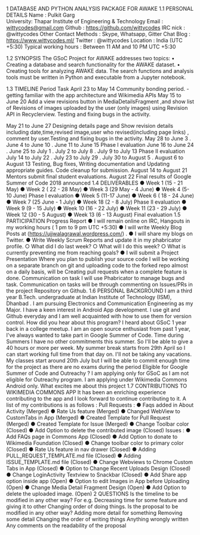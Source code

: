 
1	DATABASE AND PYTHON ANALYSIS PACKAGE FOR AWAKE
1.1	PERSONAL DETAILS
Name : Pulkit Garg	
University: Thapar Institute of Engineering & Technology
Email : wittycodes@gmail.com
Github : https://github.com/wittycodes
IRC nick : @wittycodes
Other Contact Methods : Skype, Whatsapp, Gitter Chat
Blog : https://www.wittycodes.ml/
Twitter : @wittycodes
Location : India (UTC +5:30)
Typical working hours : Between 11 AM and 10 PM UTC +5:30

1.2	SYNOPSIS
The GSoC Project for AWAKE addresses two topics:
• Creating a database and search functionality for the AWAKE dataset.
• Creating tools for analyzing AWAKE data.
The search functions and analysis tools must be written in Python and executable from a
Jupyter notebook.

1.3	TIMELINE
Period	Task
April 23 to May 14	Community bonding period. - getting familiar with the app architecture and Wikimedia APIs
May 15 to June 20	Add a view revisions button in MediaDetailsFragment ,and show list of Revisions of images uploaded by the user (only images) using Revision API in Recyclerview. Testing and fixing bugs in the activity.

May 21 to June 27	Designing details page and Show revision details including date,time,revised image,user who revised(including page links) , comment by user.Testing and fixing bugs in the activity.
May 28 to June 3	.
June 4 to June 10	.
June 11 to June 15	Phase I evaluation
June 16 to June 24	.
June 25 to July 1	.
July 2 to July 8	.
July 9 to July 13	Phase II evaluation
July 14 to July 22	.
July 23 to July 29	.
July 30 to August 5	.
August 6 to August 13	Testing, Bug fixes, Writing documentation and Updating appropriate guides. Code cleanup for submission.
August 14 to August 21	Mentors submit final student evaluations.
August 22	Final results of Google Summer of Code 2018 announced
1.4	DELIVERABLES
●	Week 1 (15 - 21 May)
●	Week 2 ( 22 - 28 May)
●	Week 3 (29 May - 4 June)
●	Week 4 (5-10 June)
Phase I evaluation
●	Week 5 (11-17 June)
●	Week 6 ( 18 - 24 June)
●	Week 7 (25 June - 1 July)
●	Week 18 (2 - 8 July)
Phase II evaluation
●	Week 9 (9 - 15 July)
●	Week 10 (16 - 22 July)
●	Week 11 (23 - 29 July)
●	Week 12 (30 - 5 August)
●	Week 13 (6 - 13 August)
Final evaluation
1.5	PARTICIPATION
Progress Report
●	I will remain online on IRC, Hangouts in my working hours ( 1 pm to 9 pm UTC +5:30)
●	I will write Weekly Blog Posts at (https://ujjwalagrawal.wordpress.com/) .
●	I will share my blogs on Twitter.
●	Write Weekly Scrum Reports and update it in my phabricator profile.
○	What did I do last week?
○	What will I do this week?
○	What is currently preventing me from reaching goals?
●	I will submit a Project Presentation
Where you plan to publish your source code
I will be working on a separate branch on git and uploading code to the forked repo almost on a daily basis, will be Creating pull requests when a complete feature is done.
Communication on task
I will use Phabricator to manage bugs and task.
Communication on tasks will be through commenting on Issues/PRs in the project Repository on Github.
1.6	PERSONAL BACKGROUND
I am a third year B.Tech. undergraduate at Indian Institute of Technology (ISM), Dhanbad . I am pursuing Electronics and Communication Engineering as my Major. I have a keen interest in Android App development. I use git and Github everyday and I am well acquainted with how to use them for version control.
How did you hear about this program?
I heard about GSoC 1 year back in a college meetup. I am an open source enthusiast from past 1 year, I've always wanted to take part in Google Summer of Code.
Time during Summers
I have no other commitments this summer. So I'll be able to give a 40 hours or more per week. My summer break starts from 29th April so I can start working full time from that day on. I'll not be taking any vacations. My classes start around 20th July but I will be able to commit enough time for the project as there are no exams during the period
Eligible for Google Summer of Code and Outreachy ?
I am applying only for GSoC as I am not eligible for Outreachy program. I am applying under Wikimedia Commons Android only.
What excites me about this project
1.7	CONTRIBUTIONS TO WIKIMEDIA COMMONS APP
It has been an enriching experience contributing to the app and I look forward to continue contributing to it. A list of my contributions is as follows :
Pull Requests :
●	Faqs added in About Activity (Merged)
●	Rate Us feature (Merged)
●	Changed WebView to CustomTabs in App (Merged)
●	Created Template for Pull Request (Merged)
●	Created Template for Issue (Merged)
●	Change Toolbar color (Closed)
●	Add Option to delete the contributed image (Closed)
Issues :
●	Add FAQs page in Commons App (Closed)
●	Add Option to donate to Wikimedia Foundation (Closed)
●	Change toolbar color to primary color (Closed)
●	Rate Us feature in nav drawer (Closed)
●	Adding PULL_REQUEST_TEMPLATE.md file (Closed)
●	Adding ISSUE_TEMPLATE.md file (Closed)
●	Change Webviews to Chrome Custom Tabs in App (Closed)
●	Option to Change Recent Uploads Design (Closed)
●	Change LoginActivity Textview to Snackbar (Closed)
●	Add Share app option inside app (Open)
●	Option to edit Images in App before Uploading (Open)
●	Change Media Detail Fragment Design (Open)
●	Add Option to delete the uploaded image. (Open)
2	QUESTIONS
Is the timeline to be modified in any other way? 
For e.g.
Decreasing time for some feature and giving it to other Changing order of doing things.
Is the proposal to be modified in any other way?
Adding more detail for something Removing some detail Changing the order of writing things Anything wrongly written Any comments on the readability of the proposal

